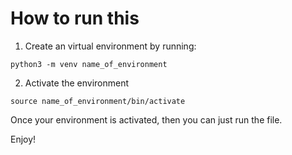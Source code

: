 # How to run this

1. Create an virtual environment by running:
```
python3 -m venv name_of_environment
```
2. Activate the environment
```
source name_of_environment/bin/activate
```

Once your environment is activated, then you can just run the file.

Enjoy!
